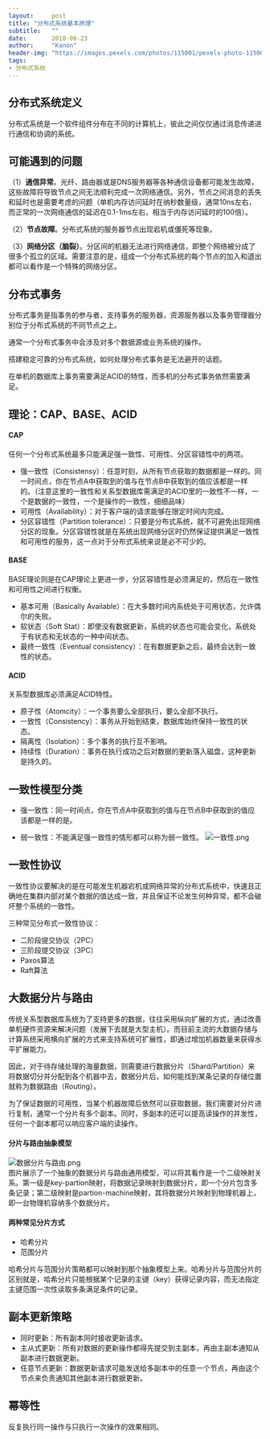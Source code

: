 ```yaml
---
layout:     post
title: "分布式系统基本原理"
subtitle:   ""
date:       2018-06-23
author:     "Kanon"
header-img: "https://images.pexels.com/photos/115001/pexels-photo-115001.jpeg?auto=compress&cs=tinysrgb&dpr=2&h=750&w=1260"
tags:
- 分布式系统
---
```


## 分布式系统定义
分布式系统是一个软件组件分布在不同的计算机上，彼此之间仅仅通过消息传递进行通信和协调的系统。

## 可能遇到的问题
（1）**通信异常**。光纤、路由器或是DNS服务器等各种通信设备都可能发生故障，这些故障将导致节点之间无法顺利完成一次网络通信。另外，节点之间消息的丢失和延时也是需要考虑的问题（单机内存访问延时在纳秒数量级，通常10ns左右，而正常的一次网络通信的延迟在0.1-1ms左右，相当于内存访问延时的100倍）。

（2）**节点故障**。分布式系统的服务器节点出现宕机或僵死等现象。

（3）**网络分区（脑裂）**。分区间的机器无法进行网络通信，即整个网络被分成了很多个孤立的区域。需要注意的是，组成一个分布式系统的每个节点的加入和退出都可以看作是一个特殊的网络分区。

## 分布式事务
分布式事务是指事务的参与者，支持事务的服务器，资源服务器以及事务管理器分别位于分布式系统的不同节点之上。

通常一个分布式事务中会涉及对多个数据源或业务系统的操作。

搭建稳定可靠的分布式系统，如何处理分布式事务是无法避开的话题。

在单机的数据库上事务需要满足ACID的特性，而多机的分布式事务依然需要满足。

## 理论：CAP、BASE、ACID
#### CAP
任何一个分布式系统最多只能满足强一致性、可用性、分区容错性中的两项。
- 强一致性（Consistensy）：任意时刻，从所有节点获取的数据都是一样的。同一时间点，你在节点A中获取到的值与在节点B中获取到的值应该都是一样的。（注意这里的一致性和关系型数据库需满足的ACID里的一致性不一样，一个是数据的一致性，一个是操作的一致性，细细品味）
- 可用性（Availability）：对于客户端的请求能够在限定时间内完成。
- 分区容错性（Partition tolerance）：只要是分布式系统，就不可避免出现网络分区的现象。分区容错性就是在系统出现网络分区时仍然保证提供满足一致性和可用性的服务，这一点对于分布式系统来说是必不可少的。

#### BASE
BASE理论则是在CAP理论上更进一步，分区容错性是必须满足的，然后在一致性和可用性之间进行权衡。
- 基本可用（Basically Available）：在大多数时间内系统处于可用状态，允许偶尔的失败。
- 软状态（Soft Stat）：即使没有数据更新，系统的状态也可能会变化，系统处于有状态和无状态的一种中间状态。
- 最终一致性（Eventual consistency）：在有数据更新之后，最终会达到一致性的状态。

#### ACID
关系型数据库必须满足ACID特性。
- 原子性（Atomcity）：一个事务要么全部执行，要么全部不执行。
- 一致性（Consistency）：事务从开始到结束，数据库始终保持一致性的状态。
- 隔离性（Isolation）：多个事务的执行互不影响。
- 持续性（Duration）：事务在执行成功之后对数据的更新落入磁盘，这种更新是持久的。

## 一致性模型分类
- 强一致性：同一时间点，你在节点A中获取到的值与在节点B中获取到的值应该都是一样的是。

- 弱一致性：不能满足强一致性的情形都可以称为弱一致性。
![一致性.png](http://ojydvou4n.bkt.clouddn.com/%E4%B8%80%E8%87%B4%E6%80%A7.png)

## 一致性协议
一致性协议要解决的是在可能发生机器宕机或网络异常的分布式系统中，快速且正确地在集群内部对某个数据的值达成一致，并且保证不论发生何种异常，都不会破坏整个系统的一致性。

三种常见分布式一致性协议：
- 二阶段提交协议（2PC）
- 三阶段提交协议（3PC）
- Paxos算法
- Raft算法

## 大数据分片与路由
传统关系型数据库系统为了支持更多的数据，往往采用纵向扩展的方式，通过改善单机硬件资源来解决问题（发展下去就是大型主机）。而目前主流的大数据存储与计算系统采用横向扩展的方式来支持系统可扩展性，即通过增加机器数量来获得水平扩展能力。

因此，对于待存储处理的海量数据，则需要进行数据分片（Shard/Partition）来将数据切分并分配到各个机器中去，数据分片后，如何能找到某条记录的存储位置就称为数据路由（Routing）。

为了保证数据的可用性，当某个机器故障后依然可以获取数据，我们需要对分片进行复制，通常一个分片有多个副本。同时，多副本的还可以提高读操作的并发性，任何一个副本都可以响应客户端的读操作。

#### 分片与路由抽象模型

![数据分片与路由.png](http://ojydvou4n.bkt.clouddn.com/%E5%88%86%E7%89%87%E4%B8%8E%E8%B7%AF%E7%94%B1.png)
<br>
图片展示了一个抽象的数据分片与路由通用模型，可以将其看作是一个二级映射关系。第一级是key-partion映射，将数据记录映射到数据分片，即一个分片包含多条记录；第二级映射是partion-machine映射，其将数据分片映射到物理机器上，即一台物理机容纳多个数据分片。

#### 两种常见分片方式
- 哈希分片
- 范围分片

哈希分片与范围分片策略都可以映射到那个抽象模型上来。哈希分片与范围分片的区别就是，哈希分片只能根据某个记录的主键（key）获得记录内容，而无法指定主键范围一次性读取多条满足条件的记录。

## 副本更新策略
- 同时更新：所有副本同时接收更新请求。
- 主从式更新：所有对数据的更新操作都得先提交到主副本，再由主副本通知从副本进行数据更新。
- 任意节点更新：数据更新请求可能发送给多副本中的任意一个节点，再由这个节点来负责通知其他副本进行数据更新。

## 幂等性
反复执行同一操作与只执行一次操作的效果相同。
<br><br><br><br>
